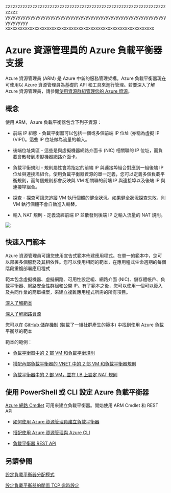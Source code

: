 ﻿<properties
   pageTitle="Azure 資源管理員的負載平衡器支援預覽版 | Microsoft Azure"
   description="在預覽中，搭配使用適用於負載平衡器的 PowerShell 與 Azure 資源管理員 (ARM)在負載平衡器中使用範本"
   services="load-balancer"
   documentationCenter="na"
   authors="joaoma"
   manager="adinah"
   editor="tysonn" />
<tags
   ms.service="load-balancer"
   ms.devlang="na"
   ms.topic="article"
   ms.tgt_pltfrm="na"
   ms.workload="infrastructure-services"
   ms.date="06/30/2015"
   ms.author="joaoma" />

zzzzzzzzzzzzzzzzzzzzzzzzzzzzzzzzzzzzzzzzzzzzzzzzzzzzzzzzzzzzzzzzzzzzzz
yyyyyyyyyyyyyyyyyyyyyyyyyyyyyyyyyyyyyyyyyyyyyyyyyyyyyyyyyyyyyyyyyyyyyyyyy
xxxxxxxxxxxxxxxxxxxxxxxxxxxxxxxxxxxxxxxxxxxxxxxxxxxxxxxxxxxxx
# Azure 資源管理員的 Azure 負載平衡器支援 

Azure 資源管理員 (ARM) 是 Azure 中新的服務管理架構。Azure 負載平衡器現在可使用以 Azure 資源管理員為基礎的 API 和工具來進行管理。若要深入了解 Azure 資源管理員，請參閱[使用資源群組管理您的 Azure 資源](../azure-preview-portal-using-resource-groups.md)。

## 概念

使用 ARM，Azure 負載平衡器包含下列子資源：

- 前端 IP 組態 - 負載平衡器可以包括一個或多個前端 IP 位址 (亦稱為虛擬 IP (VIP))。這些 IP 位址做為流量的輸入。

- 後端位址集區 - 這些是與虛擬機器網路介面卡 (NIC) 相關聯的 IP 位址，而負載會散發到虛擬機器網路介面卡。

- 負載平衡規則 - 規則屬性會將指定的前端 IP 與連接埠組合對應到一組後端 IP 位址與連接埠組合。使用負載平衡器資源的單一定義，您可以定義多個負載平衡規則，而每個規則都會反映與 VM 相關聯的前端 IP 與連接埠以及後端 IP 與連接埠組合。

- 探查 - 探查可讓您追蹤 VM 執行個體的健全狀況。如果健全狀況探查失敗，則 VM 執行個體不會自動進入輪替。

- 輸入 NAT 規則 - 定義流經前端 IP 並散發到後端 IP 之輸入流量的 NAT 規則。


![](https://acomdpsstorage.blob.core.windows.net/dpsmedia-prod/azure.microsoft.com/zh-tw/documentation/articles/resource-groups-networking/20150429054039/figure5.png)



## 快速入門範本
Azure 資源管理員可讓您使用宣告式範本佈建應用程式。在單一的範本中，您可以部署多個服務及其相依性。您可以使用相同的範本，在應用程式生命週期的每個階段重複部署應用程式

範本包含虛擬機器、虛擬網路、可用性設定組、網路介面 (NIC)、儲存體帳戶、負載平衡器、網路安全性群組和公開 IP。有了範本之後，您可以使用一個可以簽入及共同作業的簡單檔案，來建立複雜應用程式所需的所有項目。

[深入了解範本](http://go.microsoft.com/fwlink/?LinkId=544798)

[深入了解網路資源](../resource-groups-networking)

您可以在 [GitHub 儲存機制](https://github.com/Azure/azure-quickstart-templates) (裝載了一組社群產生的範本) 中找到使用 Azure 負載平衡器的範本

範本的範例：

- [負載平衡器中的 2 部 VM 和負載平衡規則](http://go.microsoft.com/fwlink/?LinkId=544799)

- [搭配內部負載平衡器的 VNET 中的 2 部 VM 和負載平衡器規則](http://go.microsoft.com/fwlink/?LinkId=544800)

- [負載平衡器中的 2 部 VM，並在 LB 上設定 NAT 規則](http://go.microsoft.com/fwlink/?LinkId=544801)


## 使用 PowerShell 或 CLI 設定 Azure 負載平衡器

[Azure 網路 Cmdlet](https://msdn.microsoft.com/library/azure/mt163510.aspx) 可用來建立負載平衡器。開始使用 ARM Cmdlet 和 REST API

- [如何使用 Azure 資源管理員建立負載平衡器](../load-balancer-arm-powershell)

- [搭配使用 Azure 資源管理與 Azure CLI](../xplat-cli-azure-resource-manager)

- [負載平衡器 REST API](https://msdn.microsoft.com/library/azure/mt163651.aspx)


## 另請參閱

[設定負載平衡器分配模式](load-balancer-distribution-mode.md)

[設定負載平衡器的閒置 TCP 逾時設定](load-balancer-tcp-idle-timeout.md)
 

<!---HONumber=July15_HO4-->
